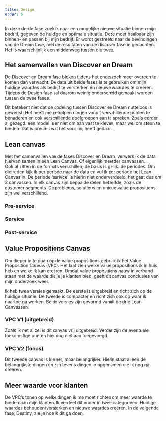 ```yaml
---
title: Design
order: 6
---
```


In deze derde fase zoek ik naar een mogelijke nieuwe situatie binnen mijn bedrijf, gegeven de huidige en optimale situatie. Deze moet haalbaar zijn binnen- en passen bij mijn bedrijf. Er wordt gestreefd naar de bevindingen van de Dream fase, met de resultaten van de discover fase in gedachten. Het is waarschijnlijk een middenweg tussen die twee. 

## Het samenvallen van Discover en Dream
De Discover en Dream fase bleken tijdens het onderzoek meer overeen te komen dan verwacht. De data uit beide fases is te gebruiken om mijn huidige waardes als bedrijf te versterken én nieuwe waardes te creëren. Tijdens de Design fase zal daarom weinig onderscheid gemaakt worden tussen de twee fases. 

Dit betekent niet dat de opdeling tussen Discover en Dream nutteloos is geweest. Het heeft me geholpen dingen vanuit verschillende punten te benaderen en ook verschillende doelgroepen aan te spreken. Zoals eerder al gezegd: een model is er niet om aan vast te kleven, maar wel om steun te bieden. Dat is precies wat het voor mij heeft gedaan. 

## Lean canvas
Met het samenvallen van de fases Discover en Dream, verwerk ik de data hiervan samen in een Lean Canvas. Of eigenlijk meerder canvassen.  
Ook al zitten in de formats verschillen, de basis is gelijk: de periodes. Om die reden kijk ik per periode naar de data en vul ik per periode het Lean Canvas in. De periode ‘serivce’ is hierin niet onderverdeeld, het gaat dus om 3 canvassen.
In elk canvas zijn bepaalde delen hetzelfde, zoals de customer segments. De problems, solutions en unique value propositions zijn wel verschillend. 

### Pre-service
			
<LeanCanvas 
  :customer-segments=" [
    'Kleine bedrijven met website ervaring', 
    'Kleine bedrijven zonder website ervaring'
  ]"
  :early-adopters=" [
    'Vrienden', 
    'Familie', 
    'Andere bekenden'
  ]"
  :problem=" [
    'Online onzichtbaar (dan lijkt het alsof je niet bestaat)', 
    'Geen professionele online uitstraling',
    'Potentiële klanten hebben geen inzicht in het bedrijf en aanbod',
    'Klanten weten niet dat ze een probleem hebben',
    'Klanten weten niet wat een goede website extra kan opleveren',
  ]"
  :existing-alternatives=" [
    'Website-builders', 
    'Bedrijven die gebruik maken van templates'
  ]"
  :solution=" [
    'Omgekeerde manier van werken', 
    'Persoonlijk contact'
  ]"
  :future-ideas=" [
    'Uitleggen waarom een website belangrijk is', 
    'Mijn eigen website persoonlijker maken'
  ]"
  :uvp=" [
    'Samen zoeken naar wat belangrijk is en waar je het beste in bent', 
    'Dit onen met een overzichtelijke, professionele, maatwerk website',
    'Meer klanten en omzet'
  ]"
  :high-level-concept=" [
    'Jouw bedrijf, online'
  ]">
</LeanCanvas>

### Service

<LeanCanvas 
  :customer-segments=" [
    'Kleine bedrijven met website ervaring', 
    'Kleine bedrijven zonder website ervaring'
  ]"
  :early-adopters=" [
    'Vrienden', 
    'Familie', 
    'Andere bekenden'
  ]"
  :problem=" [
    'Doel van de website niet helder (de vraag achter de vraag)', 
    'Niet helder wat er op de website moet komen',
    'Wat je wilt zeggen duidelijk overbrengen is lastig',
    'WOnduidelijkheid in werkwijze en keuzes'
  ]"
  :existing-alternatives=" [
    'Website-builders', 
    'Bedrijven die gebruik maken van templates'
  ]"
  :solution=" [
    'Vragenlijst om het bedrijf te leren kennen ( visie, doelen doelgroep etc.)', 
    'Vragenlijst met uitleg voor het invullen van de content',
    'Vaak korte feedback',
    'persoonlijke uitleg'
  ]"
  :future-ideas=" [
    'Regelmatige update, afhnkelijk van de behoefte can de klant', 
    'Persoonlijk dashboard waar voortgang te zien is',
    'Iemand inschakelen voor het (her)schrijven van teksten'
  ]"
  :uvp=" [
    'Leer je bedrijf beter kennen (missie en visie)', 
    'Creëer kwalitatieve, effectieve content die ook elders te gebruiken is'
  ]"
  :high-level-concept=" [
    'Samen tot jouw waarde komen'
  ]">
</LeanCanvas>	

### Post-service

<LeanCanvas 
  :customer-segments=" [
    'Kleine bedrijven met website ervaring', 
    'Kleine bedrijven zonder website ervaring'
  ]"
  :early-adopters=" [
    'Vrienden', 
    'Familie', 
    'Andere bekenden'
  ]"
  :problem=" [
    'Afhankelijk zijn van iemand voor aanpassingen op de website', 
    'Niet helder wat er op de website moet komen',
    'Content up-to-date houden kost tijd',
    'Vindbaar worden / blijven op Google'
  ]"
  :existing-alternatives=" [
    'Website-builders', 
    'Bedrijven die gebruik maken van templates'
  ]"
  :solution=" [
    'Een volledig aanpasbaar CMS' ,
    'Technische ondersteuning bij de prijs in'
  ]"
  :future-ideas=" [
    'Iemand inschakelen voor SEO (bijvoorbeeld blogs)'
  ]"
  :uvp=" [
    'Zelf je website aanpassen zonder technische kennis', 
    'Ondersteuning door een professional'
  ]"
  :high-level-concept=" [
    'De kwaliteit van je website blijft gewaarborgd'
  ]">
</LeanCanvas>	

## Value Propositions Canvas
Om dieper in te gaan op de value propositions gebruik ik het Value Proposition Canvas (VPC). Het laat zien welke value propositions ik in huis heb en welke ik kan creëren. Omdat value propositions nauw in verband staan met de waarde die je je klanten bied, geeft dit canvas conclusies van mijn onderzoek weer. 

Ik heb twee versies gemaakt. De eerste is uitgebreid en richt zich op de huidige situatie. De tweede is compacter en richt zich ook op waar ik naartoe ga werken. Beide versies zijn gevormd vanuit de drie Lean Canvassen.

### VPC V1 (uitgebreid)
Zoals ik net al zei is dit canvas vrij uitgebreid. Verder zijn de eventuele toekomstige punten hier nog niet aan toegevoegd.

<ValuePropositionCanvas 
  :customer-jobs=" [
    'Website maker zoeken', 
    'Website maker kiezen',
    'Cotnent opstellen voor op de wesbite', 
    'Feedback geven op website maker', 
    'Website bijhouden'
  ]"
  :pains=" [
    'Veel keuze aan website makers', 
    'Weinig kennis van websites', 
    'Onduidelijk wat de website maker doet en waarom', 
    'Onduidelijk wat er nog allemaal moet gebeuren', 
    'Moeilijk te bepalen wat belangijk is voor op de website',
    'Vaak om hulp moeten vragen'
  ]"
  :gains=" [
    'Online zichtbaar', 
    'Professionele online uitstraling', 
    'Meer inzich in je eigen bedrijf', 
    'Laten zien wie je bent, wat je doet en waar je het beste in bent', 
    'Geen stress over technische aspecten', 
    'Zelf kunnen bewerken wat nodig is', 
    'Meer klanten en omzet',
    'Kwalitatieve, effectieve content die ook elders te gebruiken is'
  ]"
  :products-services=" [
    'Persoonlijk contact', 
    'Hulp bij content opstellen', 
    'Webdesign', 
    'Webdevelopment', 
    'CMS', 
    'Hosting', 
    'Technische ondersteuning'
  ]"
  :pain-relievers=" [
    'Elkaar leren kennen, een goed gevoel bij krijgen', 
    'Persoonlijke uitleg geven', 
    'Systeem voor content opstellen', 
    'Hulp is inbegrepen', 
    'Aanpasbaar CMS'
  ]"
  :gain-creators=" [
    'Professionele, overzichtelijke, maatwerk website', 
    'Systeem voor content opstellen', 
    'Technische ondersteuning', 
    'Aanpasbaar CMS', 
    'Hosting'
  ]">
</ValuePropositionCanvas>

### VPC V2 (focus)
Dit tweede canvas is kleiner, maar belangrijker. Hierin staat alleen de belangrijkste dingen en zijn tevens dingen in opgenomen die ik nog ga creëren. 

<ValuePropositionCanvas 
  :customer-jobs=" [
    'Website maker zoeken en kiezen', 
    'Cotnent opstellen voor op de wesbite', 
    'Feedback geven op website maker', 
    'Website bijhouden'
  ]"
  :pains=" [
    'Veel keuze aan website makers', 
    'Onduidelijk wat er allemaal moet gebeuren', 
    'Moeilijk te bepalen wat belangijk is voor op de website'
  ]"
  :gains=" [
    'Kwalitatieve, effectieve content die ook elders te gebruiken is', 
    'Laten zien wie je bent, wat je doet en waar je het beste in bent', 
    'Een website waarvan de kwaliteit gewaarborgd is', 
    'Meer klanten en omzet'
  ]"
  :products-services=" [
    'Persoonlijk contact', 
    'Systeem voor het opstellen van content', 
    'Webdesign', 
    'Webdevelopment', 
    'CMS', 
    'Technische ondersteuning',
    'klantdashboard / -platform',
    'regelmatige updates naar klanten',
    'Documentaties met uitleg'
  ]"
  :pain-relievers=" [
    'Elkaar leren kennen, een goed gevoel bij krijgen', 
    'Hulp bij content opstellen', 
    'Volledig Aanpasbaar CMS',
    'Alleen op één centrale plek',
    'Antwoorden op vragen zijn te vinden in de documentatie'
  ]"
  :gain-creators=" [
    'Een overzichtelijke, maatwerk website die laat zien wat belangrijk is', 
    'Hulp bij content opstellen', 
    'Technische ondersteuning door een professional', 
    'Volledig aanpasbaar CMS',
    'strategie bepalen'
  ]">
</ValuePropositionCanvas>

## Meer waarde voor klanten
De VPC’s tonen op welke dingen ik me moet richten om meer waarde te bieden aan mijn klanten. Ik verdeel dit onder in twee categorieën: Huidige waardes behouden/versterken en nieuwe waardes creëren. In de volgende fase, Destiny, zie je hoe ik dit ga doen. 
